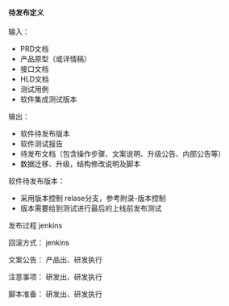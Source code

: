 #### 待发布定义

输入：
* PRD文档
* 产品原型（或详情稿）
* 接口文档
* HLD文档
* 测试用例
* 软件集成测试版本

输出：
* 软件待发布版本
* 软件测试报告
* 待发布文档（包含操作步骤、文案说明、升级公告、内部公告等）
* 数据迁移、升级，结构修改说明及脚本


软件待发布版本：
* 采用版本控制 relase分支，参考附录-版本控制
* 版本需要给到测试进行最后的上线前发布测试



发布过程
jenkins


回滚方式：
jenkins

文案公告：
产品出、研发执行

注意事项：
研发出、研发执行

脚本准备：
研发出、研发执行


